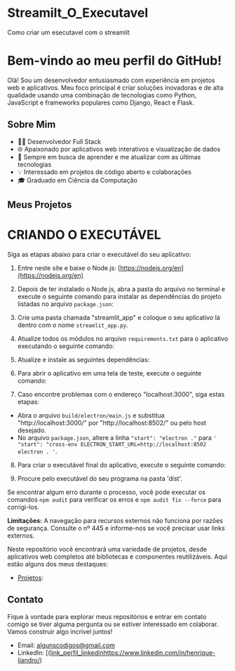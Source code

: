 # Streamilt_O_Executavel
 Como criar um esecutavel com o streamlit

 # Bem-vindo ao meu perfil do GitHub!

Olá! Sou um desenvolvedor entusiasmado com experiência em projetos web e aplicativos. Meu foco principal é criar soluções inovadoras e de alta qualidade usando uma combinação de tecnologias como Python, JavaScript e frameworks populares como Django, React e Flask.

## Sobre Mim

- 👨‍💻 Desenvolvedor Full Stack
- 🌐 Apaixonado por aplicativos web interativos e visualização de dados
- 🚀 Sempre em busca de aprender e me atualizar com as últimas tecnologias
- 💡 Interessado em projetos de código aberto e colaborações
- 🎓 Graduado em Ciência da Computação

## Meus Projetos

# CRIANDO O EXECUTÁVEL

Siga as etapas abaixo para criar o executável do seu aplicativo:

1. Entre neste site e baixe o Node.js: [https://nodejs.org/en](https://nodejs.org/en)

2. Depois de ter instalado o Node.js, abra a pasta do arquivo no terminal e execute o seguinte comando para instalar as dependências do projeto listadas no arquivo `package.json`:

3. Crie uma pasta chamada "streamlit_app" e coloque o seu aplicativo lá dentro com o nome `streamlit_app.py`.

4. Atualize todos os módulos no arquivo `requirements.txt` para o aplicativo executando o seguinte comando:

5. Atualize e instale as seguintes dependências:

6. Para abrir o aplicativo em uma tela de teste, execute o seguinte comando:

7. Caso encontre problemas com o endereço "localhost:3000", siga estas etapas:
- Abra o arquivo `build/electron/main.js` e substitua "http://localhost:3000/" por "http://localhost:8502/" ou pelo host desejado.
- No arquivo `package.json`, altere a linha `"start": "electron ."` para `' "start": "cross-env ELECTRON_START_URL=http://localhost:8502 electron . '`.

8. Para criar o executável final do aplicativo, execute o seguinte comando:

9. Procure pelo executável do seu programa na pasta 'dist'.

Se encontrar algum erro durante o processo, você pode executar os comandos `npm audit` para verificar os erros e `npm audit fix --force` para corrigi-los.

**Limitações:** A navegação para recursos externos não funciona por razões de segurança. Consulte o nº 445 e informe-nos se você precisar usar links externos.

Neste repositório você encontrará uma variedade de projetos, desde aplicativos web completos até bibliotecas e componentes reutilizáveis. Aqui estão alguns dos meus destaques:

- [Projetos]([link_projeto_1](https://alguns.wixsite.com/codigos)):

## Contato

Fique à vontade para explorar meus repositórios e entrar em contato comigo se tiver alguma pergunta ou se estiver interessado em colaborar. Vamos construir algo incrível juntos!

- Email: algunscodigos@gmail.com
- LinkedIn: [([link_perfil_linkedin](https://www.linkedin.com/in/henrique-liandro/)https://www.linkedin.com/in/henrique-liandro/)


